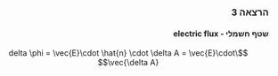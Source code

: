 <style>
    html {
        direction: rtl;
    }
    eqn, table, .katex {
        direction: ltr;
    }
</style>

### הרצאה 3
#### שטף חשמלי - electric flux

$$\delta \phi = \vec{E}\cdot \hat{n} \cdot \delta A = \vec{E}\cdot \vec{\delta A}$$